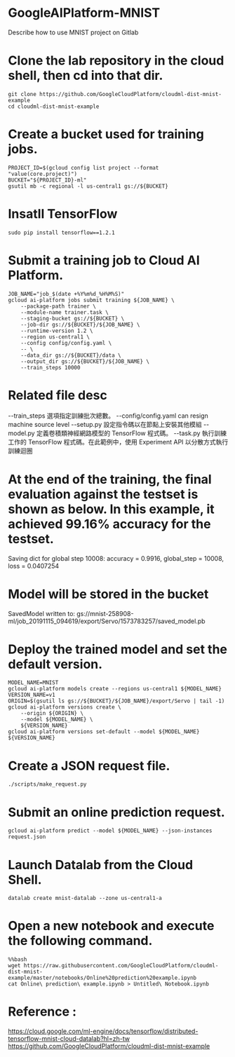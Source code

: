 # GoogleAIPlatform-MNIST
Describe how to use MNIST project on Gitlab 
# Clone the lab repository in the cloud shell, then cd into that dir.
```
git clone https://github.com/GoogleCloudPlatform/cloudml-dist-mnist-example
cd cloudml-dist-mnist-example
```
# Create a bucket used for training jobs.
```
PROJECT_ID=$(gcloud config list project --format "value(core.project)")
BUCKET="${PROJECT_ID}-ml"
gsutil mb -c regional -l us-central1 gs://${BUCKET}
```
# Insatll TensorFlow
```
sudo pip install tensorflow==1.2.1
```
# Submit a training job to Cloud AI Platform.
```
JOB_NAME="job_$(date +%Y%m%d_%H%M%S)"
gcloud ai-platform jobs submit training ${JOB_NAME} \
    --package-path trainer \
    --module-name trainer.task \
    --staging-bucket gs://${BUCKET} \
    --job-dir gs://${BUCKET}/${JOB_NAME} \
    --runtime-version 1.2 \
    --region us-central1 \
    --config config/config.yaml \
    -- \
    --data_dir gs://${BUCKET}/data \
    --output_dir gs://${BUCKET}/${JOB_NAME} \
    --train_steps 10000
```    
# Related file desc
--train_steps 選項指定訓練批次總數。
--config/config.yaml can resign machine source level
--setup.py 設定指令碼以在節點上安裝其他模組
--model.py 定義卷積類神經網路模型的 TensorFlow 程式碼。
--task.py 執行訓練工作的 TensorFlow 程式碼。在此範例中，使用 Experiment API 以分散方式執行訓練迴圈
# At the end of the training, the final evaluation against the testset is shown as below. In this example, it achieved 99.16% accuracy for the testset.
Saving dict for global step 10008: accuracy = 0.9916, global_step = 10008, loss = 0.0407254
# Model will be stored in the bucket
SavedModel written to: gs://mnist-258908-ml/job_20191115_094619/export/Servo/1573783257/saved_model.pb
# Deploy the trained model and set the default version.
```
MODEL_NAME=MNIST
gcloud ai-platform models create --regions us-central1 ${MODEL_NAME}
VERSION_NAME=v1
ORIGIN=$(gsutil ls gs://${BUCKET}/${JOB_NAME}/export/Servo | tail -1)
gcloud ai-platform versions create \
    --origin ${ORIGIN} \
    --model ${MODEL_NAME} \
    ${VERSION_NAME}
gcloud ai-platform versions set-default --model ${MODEL_NAME} ${VERSION_NAME}
```
# Create a JSON request file.
```
./scripts/make_request.py
```
# Submit an online prediction request.
```
gcloud ai-platform predict --model ${MODEL_NAME} --json-instances request.json
```
# Launch Datalab from the Cloud Shell.
```
datalab create mnist-datalab --zone us-central1-a
```
# Open a new notebook and execute the following command.
```
%%bash
wget https://raw.githubusercontent.com/GoogleCloudPlatform/cloudml-dist-mnist-example/master/notebooks/Online%20prediction%20example.ipynb
cat Online\ prediction\ example.ipynb > Untitled\ Notebook.ipynb
```

# Reference :
https://cloud.google.com/ml-engine/docs/tensorflow/distributed-tensorflow-mnist-cloud-datalab?hl=zh-tw
https://github.com/GoogleCloudPlatform/cloudml-dist-mnist-example

